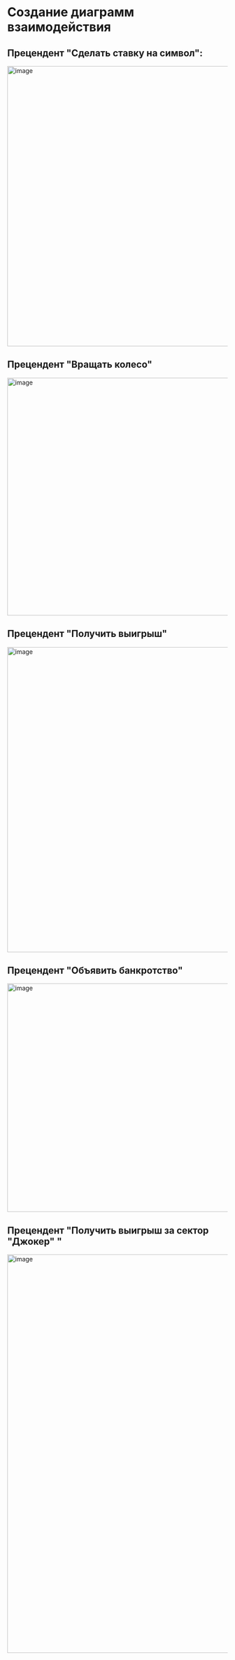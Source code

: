 # Создание диаграмм взаимодействия

## Прецендент "Сделать ставку на символ":
<img width="639" alt="image" src="https://github.com/vasilinich11/rtippo_university/assets/88510499/cb4a6ea3-965a-4ba6-9ebb-3c780e50bb52">


## Прецендент "Вращать колесо"

<img width="542" alt="image" src="https://github.com/vasilinich11/rtippo_university/assets/88510499/7433e364-9761-49ac-892b-ffd36c9f6779">


## Прецендент "Получить выигрыш"

<img width="696" alt="image" src="https://github.com/vasilinich11/rtippo_university/assets/88510499/5781b32f-61c9-4320-a4cd-2ac1f1ddb7d8">





## Прецендент "Объявить банкротство"

<img width="521" alt="image" src="https://github.com/vasilinich11/rtippo_university/assets/88510499/5af19108-b891-4420-9238-02778ed6a4a0">



## Прецендент "Получить выигрыш за сектор "Джокер" "

<img width="909" alt="image" src="https://github.com/vasilinich11/rtippo_university/assets/88510499/09bc03fe-5e71-4c41-8e5d-be87a85b0856">

